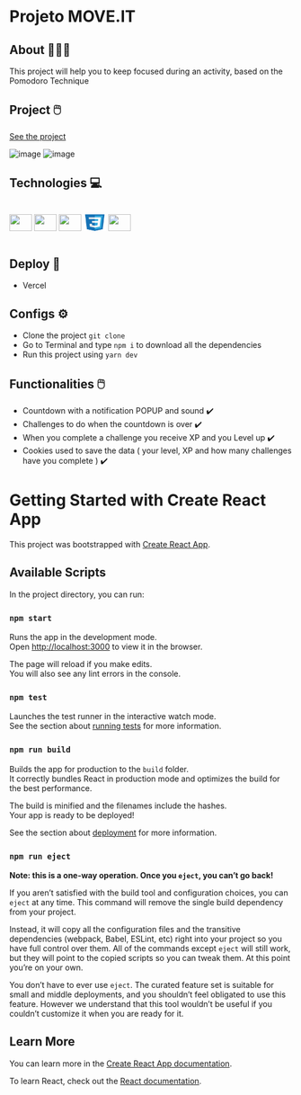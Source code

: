 # Projeto MOVE.IT

## About 👨🏽‍🏫

This project will help you to keep focused during an activity, based on the Pomodoro Technique

## Project 🖱️

[See the project](https://moveit-bybrunocosta.vercel.app/)

![image](https://user-images.githubusercontent.com/69023428/152190160-851f52db-c78b-44c3-814e-f7e068b491dc.png)
![image](https://user-images.githubusercontent.com/69023428/152197187-a0b8a549-2e65-446e-b5c5-a6213332030f.png)



## Technologies 💻
<div style="display: inline_block"><br>
 <img align="center" height="30" width="40" src="https://cdn.jsdelivr.net/gh/devicons/devicon/icons/react/react-original.svg" />
 <img align="center" height="30" width="40" src="https://cdn.jsdelivr.net/gh/devicons/devicon/icons/javascript/javascript-original.svg" />
  <img align="center" height="30" width="40" src="https://cdn.jsdelivr.net/gh/devicons/devicon/icons/typescript/typescript-original.svg" />
 <img align="center" height="30" width="40" src="https://raw.githubusercontent.com/devicons/devicon/master/icons/css3/css3-original.svg">
 <img align="center" height="30" width="40" src="https://cdn.jsdelivr.net/gh/devicons/devicon/icons/nextjs/nextjs-original.svg" /> 
</div>
</br>

## Deploy 🔧

- Vercel 

## Configs ⚙️

- Clone the project ```git clone```
- Go to Terminal and type ```npm i``` to download all the dependencies
- Run this project using ```yarn dev```

## Functionalities 🖱️
- Countdown with a notification POPUP and sound ✔️
- Challenges to do when the countdown is over ✔️
- When you complete a challenge you receive XP and you Level up ✔️
- Cookies used to save the data ( your level, XP and how many challenges have you complete ) ✔️

###

# Getting Started with Create React App

This project was bootstrapped with [Create React App](https://github.com/facebook/create-react-app).

## Available Scripts

In the project directory, you can run:

### `npm start`

Runs the app in the development mode.\
Open [http://localhost:3000](http://localhost:3000) to view it in the browser.

The page will reload if you make edits.\
You will also see any lint errors in the console.

### `npm test`

Launches the test runner in the interactive watch mode.\
See the section about [running tests](https://facebook.github.io/create-react-app/docs/running-tests) for more information.

### `npm run build`

Builds the app for production to the `build` folder.\
It correctly bundles React in production mode and optimizes the build for the best performance.

The build is minified and the filenames include the hashes.\
Your app is ready to be deployed!

See the section about [deployment](https://facebook.github.io/create-react-app/docs/deployment) for more information.

### `npm run eject`

**Note: this is a one-way operation. Once you `eject`, you can’t go back!**

If you aren’t satisfied with the build tool and configuration choices, you can `eject` at any time. This command will remove the single build dependency from your project.

Instead, it will copy all the configuration files and the transitive dependencies (webpack, Babel, ESLint, etc) right into your project so you have full control over them. All of the commands except `eject` will still work, but they will point to the copied scripts so you can tweak them. At this point you’re on your own.

You don’t have to ever use `eject`. The curated feature set is suitable for small and middle deployments, and you shouldn’t feel obligated to use this feature. However we understand that this tool wouldn’t be useful if you couldn’t customize it when you are ready for it.

## Learn More

You can learn more in the [Create React App documentation](https://facebook.github.io/create-react-app/docs/getting-started).

To learn React, check out the [React documentation](https://reactjs.org/).
